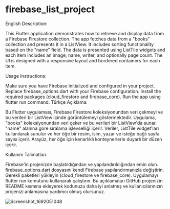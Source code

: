 # firebase_list_project

English Description:

This Flutter application demonstrates how to retrieve and display data from a Firebase Firestore collection. The app fetches data from a "books" collection and presents it in a ListView. It includes sorting functionality based on the "name" field. The data is presented using ListTile widgets and each item includes an image, name, writer, and optionally page count. The UI is designed with a responsive layout and bordered containers for each item.


Usage Instructions:

Make sure you have Firebase initialized and configured in your project.
Replace firebase_options.dart with your Firebase configuration.
Install the required packages (cloud_firestore and firebase_core).
Run the app using flutter run command.
Türkçe Açıklama:

Bu Flutter uygulaması, Firebase Firestore koleksiyonundan veri çekmeyi ve bu verileri bir ListView içinde görüntülemeyi göstermektedir. Uygulama, "books" koleksiyonundan veri çeker ve bu verileri bir ListView'da sunar. "name" alanına göre sıralama işlevselliği içerir. Veriler, ListTile widget'ları kullanılarak sunulur ve her öğe bir resim, isim, yazar ve isteğe bağlı sayfa sayısı içerir. Arayüz, her öğe için kenarlıklı konteynerlerle duyarlı bir düzen içerir.

Kullanım Talimatları:

Firebase'in projenizde başlatıldığından ve yapılandırıldığından emin olun.
firebase_options.dart dosyasını kendi Firebase yapılandırmanızla değiştirin.
Gerekli paketleri yükleyin (cloud_firestore ve firebase_core).
Uygulamayı flutter run komutunu kullanarak çalıştırın.
Bu açıklamaları GitHub projenizin README kısmına ekleyerek kodunuzu daha iyi anlatmış ve kullanıcılarınızın projenizi anlamasına yardımcı olmuş olursunuz.


![Screenshot_1692051048](https://github.com/HaticeDilmac/firebase_list_project/assets/100489350/5b0ee2a4-1bfd-4781-add9-4d87467be873)



